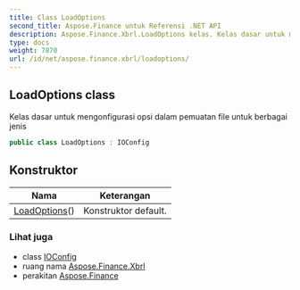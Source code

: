 ```yaml
---
title: Class LoadOptions
second_title: Aspose.Finance untuk Referensi .NET API
description: Aspose.Finance.Xbrl.LoadOptions kelas. Kelas dasar untuk mengonfigurasi opsi dalam pemuatan file untuk berbagai jenis
type: docs
weight: 7870
url: /id/net/aspose.finance.xbrl/loadoptions/
---
```

## LoadOptions class

Kelas dasar untuk mengonfigurasi opsi dalam pemuatan file untuk berbagai jenis

```csharp
public class LoadOptions : IOConfig
```

## Konstruktor

| Nama | Keterangan |
| --- | --- |
| [LoadOptions](loadoptions/)() | Konstruktor default. |

### Lihat juga

* class [IOConfig](../ioconfig/)
* ruang nama [Aspose.Finance.Xbrl](../../aspose.finance.xbrl/)
* perakitan [Aspose.Finance](../../)


